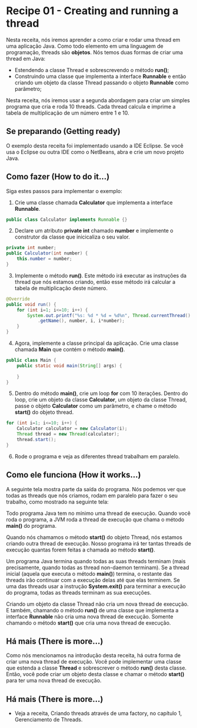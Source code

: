 # Recipe 01 - Creating and running a thread
Nesta receita, nós iremos aprender a como criar e rodar uma thread em uma aplicação Java. Como todo
elemento em uma linguagem de programação, threads são **objetos**. Nós temos duas formas de criar uma
thread em Java:
 - Estendendo a classe Thread e sobrescrevendo o método **run()**;
 - Construindo uma classe que implementa a interface **Runnable** e então criando um objeto da classe
Thread passando o objeto **Runnable** como parâmetro;

Nesta receita, nós iremos usar a segunda abordagem para criar um simples programa que cria e roda 10
threads. Cada thread calcula e imprime a tabela de multiplicação de um número entre 1 e 10.

## Se preparando (Getting ready)
O exemplo desta receita foi implementado usando a IDE Eclipse. Se você usa o Eclipse ou outra IDE como
o NetBeans, abra e crie um novo projeto Java.

## Como fazer (How to do it...)
Siga estes passos para implementar o exemplo:
 1. Crie uma classe chamada **Calculator** que implementa a interface **Runnable**.
```java
public class Calculator implements Runnable {}
```

 2. Declare um atributo **private int** chamado **number** e implemente o construtor da classe que
inicicaliza o seu valor.
```java
private int number;
public Calculator(int number) {
    this.number = number;
}
```

 3. Implemente o método **run()**. Este método irá executar as instruções da thread que nós estamos
criando, então esse método irá calcular a tabela de multiplicação deste número.
```java
@Override
public void run() {
    for (int i=1; i<=10; i++) {
        System.out.printf("%s: %d * %d = %d%n", Thread.currentThread()
            .getName(), number, i, i*number);
    }
}
```

 4. Agora, implemente a classe principal da aplicação. Crie uma classe chamada **Main** que contém
o método **main()**.
```java
public class Main {
    public static void main(String[] args) {
        
    }
}
```

 5. Dentro do método **main()**, crie um loop **for** com 10 iterações. Dentro do loop, crie um
objeto da classe **Calculator**, um objeto da classe Thread, passe o objeto **Calculator** como
um parâmetro, e chame o método **start()** do objeto thread.
```java
for (int i=1; i<=10; i++) {
    Calculator calculator = new Calculator(i);
    Thread thread = new Thread(calculator);
    thread.start();
}
```

 6. Rode o programa e veja as diferentes thread trabalham em paralelo.

## Como ele funciona (How it works...)
A seguinte tela mostra parte da saída do programa. Nós podemos ver que todas as threads que nós
criamos, rodam em paralelo para fazer o seu trabalho, como mostrado na seguinte tela:

Todo programa Java tem no mínimo uma thread de execução. Quando você roda o programa, a JVM roda
a thread de execução que chama o método **main()** do programa.

Quando nós chamamos o método **start()** do objeto Thread, nós estamos criando outra thread de
execução. Nosso programa irá ter tantas threads de execução quantas forem feitas a chamada ao
método **start()**.

Um programa Java termina quando todas as suas threads terminam (mais precisamente, quando todas
as thread non-daemon terminam). Se a thread inicial (aquela que executa o método **main()**)
termina, o restante das threads irão continuar com a execução delas até que elas terminem. Se
uma das threads usar a instrução **System.exit()** para terminar a execução do programa, todas
as threads terminam as sua execuções.

Criando um objeto da classe Thread não cria um nova thread de execução. E também, chamando o
método **run()** de uma classe que implementa a interface **Runnable** não cria uma nova thread
de execução. Somente chamando o método **start()** que cria uma nova thread de execução.

## Há mais (There is more...)
Como nós mencionamos na introdução desta receita, há outra forma de criar uma nova thread de
execução. Você pode implementar uma classe que estenda a classe **Thread** e sobrescrever o
método **run()** desta classe. Então, você pode criar um objeto desta classe e chamar o 
método **start()** para ter uma nova thread de execução.

## Há mais (There is more...)
 - Veja a receita, Criando threads através de uma factory, no capítulo 1, Gerenciamento de
Threads.
